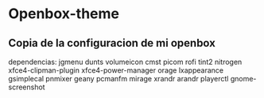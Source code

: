 # Openbox-theme
## Copia de la configuracion de mi openbox
dependencias: jgmenu dunts volumeicon cmst picom rofi tint2 nitrogen xfce4-clipman-plugin xfce4-power-manager orage lxappearance gsimplecal pnmixer geany pcmanfm mirage xrandr arandr playerctl gnome-screenshot
